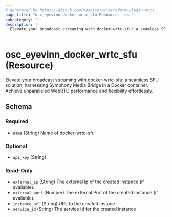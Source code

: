 ```yaml
---
# generated by https://github.com/hashicorp/terraform-plugin-docs
page_title: "osc_eyevinn_docker_wrtc_sfu Resource - osc"
subcategory: ""
description: |-
  Elevate your broadcast streaming with docker-wrtc-sfu: a seamless SFU solution, harnessing Symphony Media Bridge in a Docker container. Achieve unparalleled WebRTC performance and flexibility effortlessly.
---
```


# osc_eyevinn_docker_wrtc_sfu (Resource)

Elevate your broadcast streaming with docker-wrtc-sfu: a seamless SFU solution, harnessing Symphony Media Bridge in a Docker container. Achieve unparalleled WebRTC performance and flexibility effortlessly.



<!-- schema generated by tfplugindocs -->
## Schema

### Required

- `name` (String) Name of docker-wrtc-sfu

### Optional

- `api_key` (String)

### Read-Only

- `external_ip` (String) The external Ip of the created instance (if available).
- `external_port` (Number) The external Port of the created instance (if available).
- `instance_url` (String) URL to the created instace
- `service_id` (String) The service id for the created instance
